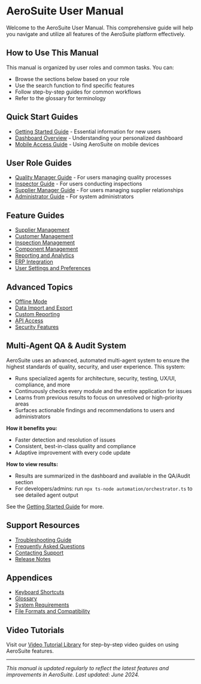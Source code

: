 # AeroSuite User Manual

Welcome to the AeroSuite User Manual. This comprehensive guide will help you navigate and utilize all features of the AeroSuite platform effectively.

## How to Use This Manual

This manual is organized by user roles and common tasks. You can:

- Browse the sections below based on your role
- Use the search function to find specific features
- Follow step-by-step guides for common workflows
- Refer to the glossary for terminology

## Quick Start Guides

- [Getting Started Guide](./getting-started.md) - Essential information for new users
- [Dashboard Overview](./dashboard.md) - Understanding your personalized dashboard
- [Mobile Access Guide](./mobile-access.md) - Using AeroSuite on mobile devices

## User Role Guides

- [Quality Manager Guide](./roles/quality-manager.md) - For users managing quality processes
- [Inspector Guide](./roles/inspector.md) - For users conducting inspections
- [Supplier Manager Guide](./roles/supplier-manager.md) - For users managing supplier relationships
- [Administrator Guide](./roles/administrator.md) - For system administrators

## Feature Guides

- [Supplier Management](./features/supplier-management.md)
- [Customer Management](./features/customer-management.md)
- [Inspection Management](./features/inspection-management.md)
- [Component Management](./features/component-management.md)
- [Reporting and Analytics](./features/reporting-analytics.md)
- [ERP Integration](./features/erp-integration.md)
- [User Settings and Preferences](./features/user-settings.md)

## Advanced Topics

- [Offline Mode](./advanced/offline-mode.md)
- [Data Import and Export](./advanced/data-import-export.md)
- [Custom Reporting](./advanced/custom-reporting.md)
- [API Access](./advanced/api-access.md)
- [Security Features](./advanced/security-features.md)

## Multi-Agent QA & Audit System

AeroSuite uses an advanced, automated multi-agent system to ensure the highest standards of quality, security, and user experience. This system:
- Runs specialized agents for architecture, security, testing, UX/UI, compliance, and more
- Continuously checks every module and the entire application for issues
- Learns from previous results to focus on unresolved or high-priority areas
- Surfaces actionable findings and recommendations to users and administrators

**How it benefits you:**
- Faster detection and resolution of issues
- Consistent, best-in-class quality and compliance
- Adaptive improvement with every code update

**How to view results:**
- Results are summarized in the dashboard and available in the QA/Audit section
- For developers/admins: run `npx ts-node automation/orchestrator.ts` to see detailed agent output

See the [Getting Started Guide](./getting-started.md) for more.

## Support Resources

- [Troubleshooting Guide](./support/troubleshooting.md)
- [Frequently Asked Questions](./support/faq.md)
- [Contacting Support](./support/contact.md)
- [Release Notes](./support/release-notes.md)

## Appendices

- [Keyboard Shortcuts](./appendices/keyboard-shortcuts.md)
- [Glossary](./appendices/glossary.md)
- [System Requirements](./appendices/system-requirements.md)
- [File Formats and Compatibility](./appendices/file-formats.md)

## Video Tutorials

Visit our [Video Tutorial Library](https://tutorials.aerosuite.example.com) for step-by-step video guides on using AeroSuite features.

---

*This manual is updated regularly to reflect the latest features and improvements in AeroSuite. Last updated: June 2024.* 
